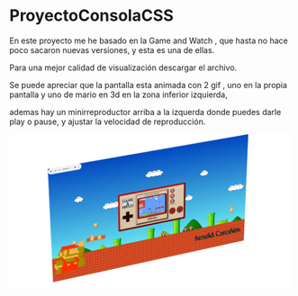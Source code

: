# ProyectoConsolaCSS
En este proyecto me he basado en la Game and Watch , que hasta no hace poco sacaron nuevas versiones, y esta es una de ellas.

Para una mejor calidad de visualización descargar el archivo.

Se puede apreciar que la pantalla esta animada con 2 gif , uno en la propia pantalla y uno de mario en 3d en la zona inferior izquierda,

ademas hay un minirreproductor arriba a la izquerda donde puedes darle play o pause, y ajustar la velocidad de reproducción.

<p aling="center">
  <img src="/images/proyectoconsola2.png" width="500" title="hover text">
</p>